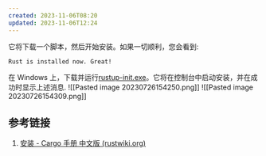 ```yaml
---
created: 2023-11-06T08:20
updated: 2023-11-06T12:24
---
```



它将下载一个脚本，然后开始安装。如果一切顺利，您会看到:

`Rust is installed now. Great!`

在 Windows 上，下载并运行[rustup-init.exe](https://win.rustup.rs/)。它将在控制台中启动安装，并在成功时显示上述消息.
![[Pasted image 20230726154250.png]]
![[Pasted image 20230726154309.png]]
## 参考链接
1. [安装 - Cargo 手册 中文版 (rustwiki.org)](https://rustwiki.org/zh-CN/cargo/getting-started/installation.html)